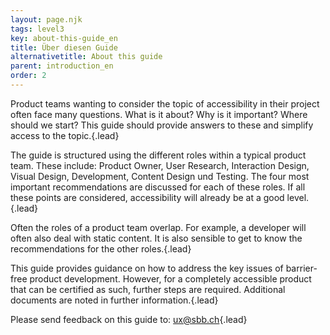 ```yaml
---
layout: page.njk
tags: level3
key: about-this-guide_en
title: Über diesen Guide
alternativetitle: About this guide
parent: introduction_en
order: 2
---
```


Product teams wanting to consider the topic of accessibility in their project often face many questions. What is it about? Why is it important? Where should we start? This guide should provide answers to these and simplify access to the topic.{.lead}

The guide is structured using the different roles within a typical product team. These include: <sbb-link variant="inline" type="button" href="/{{page.lang}}/accessibility/roles/product-owner/">Product Owner</sbb-link>, <sbb-link variant="inline" type="button" href="/{{page.lang}}/accessibility/roles/user-research/">User Research</sbb-link>, <sbb-link variant="inline" type="button" href="/{{page.lang}}/accessibility/roles/interaction-design/">Interaction Design</sbb-link>, <sbb-link variant="inline" type="button" href="/{{page.lang}}/accessibility/roles/visual-design/">Visual Design</sbb-link>, <sbb-link variant="inline" type="button" href="/{{page.lang}}/accessibility/roles/development/">Development</sbb-link>, <sbb-link variant="inline" type="button" href="/{{page.lang}}/accessibility/roles/content-design/">Content Design</sbb-link> und <sbb-link variant="inline" type="button" href="/{{page.lang}}/accessibility/roles/testing/">Testing</sbb-link>. The four most important recommendations are discussed for each of these roles. If all these points are considered, accessibility will already be at a good level.{.lead}

Often the roles of a product team overlap. For example, a <sbb-link variant="inline" type="button" href="/{{page.lang}}/accessibility/roles/development">developer</sbb-link> will often also deal with static <sbb-link variant="inline" type="button" href="/{{page.lang}}/accessibility/roles/content-design/">content</sbb-link>. It is also sensible to get to know the recommendations for the other roles.{.lead}

This guide provides guidance on how to address the key issues of barrier-free product development. However, for a completely accessible product that can be certified as such, further steps are required. Additional documents are noted in <sbb-link variant="inline" type="button" href="/{{page.lang}}/accessibility/introduction/further-information/">further information</sbb-link>.{.lead}

Please send feedback on this guide to: <sbb-link variant="inline" type="button" href="mailto:ux@sbb.ch">ux@sbb.ch</sbb-link>{.lead}